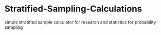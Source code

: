 # Stratified-Sampling-Calculations
simple stratified sample calculator for research and statistics for probability sampling
